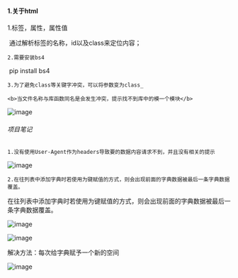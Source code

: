 #### 1.关于html

1.标签，属性，属性值

​	通过解析标签的名称，id以及class来定位内容；

`2.需要安装bs4`

​	pip install bs4

`3.为了避免class等关键字冲突，可以将参数变为class_`

`<b>当文件名称与库函数同名是会发生冲突，提示找不到库中的模一个模块</b>`

![image](https://user-images.githubusercontent.com/88570271/142655987-b9415d4c-dfe0-4f87-8526-925b788e1af0.png)

###### 项目笔记

`1.没有使用User-Agent作为headers导致要的数据内容请求不到，并且没有相关的提示`

![image](https://user-images.githubusercontent.com/88570271/142656022-256dd1a2-6467-4215-a49c-5c9a35e65b55.png)

`2.在往列表中添加字典时若使用为键赋值的方式，则会出现前面的字典数据被最后一条字典数据覆盖。`

在往列表中添加字典时若使用为键赋值的方式，则会出现前面的字典数据被最后一条字典数据覆盖。

![image](https://user-images.githubusercontent.com/88570271/142656136-3cbaa9f6-bec5-4ad0-9a42-b5248420195c.png)

![image](https://user-images.githubusercontent.com/88570271/142656158-32f8d1f6-1b8d-4e32-9df1-94a33085e929.png)

解决方法：每次给字典赋予一个新的空间

![image](https://user-images.githubusercontent.com/88570271/142656195-51cf784f-6ffe-4181-bc82-0cfb5fdb6a26.png)
